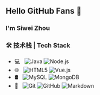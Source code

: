 ## Hello GitHub Fans 👋
### I'm Siwei Zhou

### 🛠 技术栈 | Tech Stack

- 💻 &#160;
![Java](https://img.shields.io/badge/-Java-333333?style=flat&logo=Java&logoColor=007396)
![Node.js](https://img.shields.io/badge/-Node.js-333333?style=flat&logo=node.js)
- 🌐 &#160; 
![HTML5](https://img.shields.io/badge/-HTML5-333333?style=flat&logo=HTML5)
![Vue.js](https://img.shields.io/badge/-VueJS-333333?style=flat&logo=Vue.js)
- 🛢 &#160; 
![MySQL](https://img.shields.io/badge/-MySQL-333333?style=flat&logo=mysql)
![MongoDB](https://img.shields.io/badge/-MongoDB-333333?style=flat&logo=mongodb)
- 🔧 &#160;
![Git](https://img.shields.io/badge/-Git-333333?style=flat&logo=git)
![GitHub](https://img.shields.io/badge/-GitHub-333333?style=flat&logo=github)
![Markdown](https://img.shields.io/badge/-Markdown-333333?style=flat&logo=markdown)
